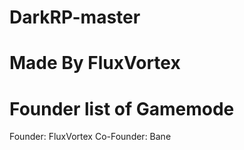 DarkRP-master
=============
Made By FluxVortex
=============
Founder list of Gamemode
=============
Founder: FluxVortex
Co-Founder: Bane
